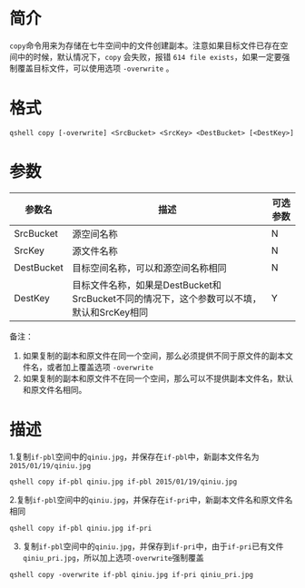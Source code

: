 # 简介

`copy`命令用来为存储在七牛空间中的文件创建副本。注意如果目标文件已存在空间中的时候，默认情况下，`copy` 会失败，报错 `614 file exists`，如果一定要强制覆盖目标文件，可以使用选项 `-overwrite` 。

# 格式

```
qshell copy [-overwrite] <SrcBucket> <SrcKey> <DestBucket> [<DestKey>]
```

# 参数

|参数名|描述|可选参数|
|-------|----------|---------|
|SrcBucket|源空间名称|N|
|SrcKey|源文件名称|N|
|DestBucket|目标空间名称，可以和源空间名称相同|N|
|DestKey|目标文件名称，如果是DestBucket和SrcBucket不同的情况下，这个参数可以不填，默认和SrcKey相同|Y|

备注：

1. 如果复制的副本和原文件在同一个空间，那么必须提供不同于原文件的副本文件名，或者加上覆盖选项 `-overwrite`
2. 如果复制的副本和原文件不在同一个空间，那么可以不提供副本文件名，默认和原文件名相同。

# 描述

1.复制`if-pbl`空间中的`qiniu.jpg`，并保存在`if-pbl`中，新副本文件名为`2015/01/19/qiniu.jpg`

```
qshell copy if-pbl qiniu.jpg if-pbl 2015/01/19/qiniu.jpg
```

2.复制`if-pbl`空间中的`qiniu.jpg`，并保存在`if-pri`中，新副本文件名和原文件名相同

```
qshell copy if-pbl qiniu.jpg if-pri
```

3. 复制`if-pbl`空间中的`qiniu.jpg`，并保存到`if-pri`中，由于`if-pri`已有文件`qiniu_pri.jpg`，所以加上选项`-overwrite`强制覆盖

```
qshell copy -overwrite if-pbl qiniu.jpg if-pri qiniu_pri.jpg
```
